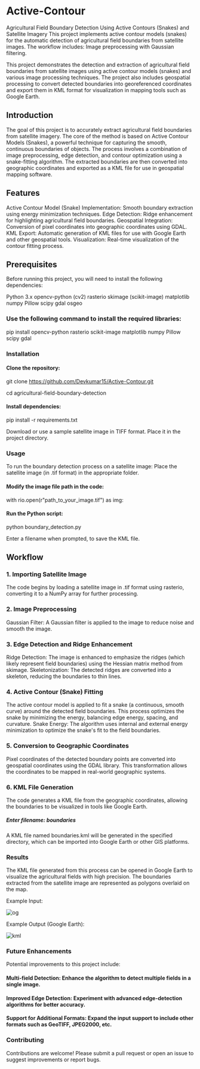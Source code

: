 # Active-Contour
Agricultural Field Boundary Detection Using Active Contours (Snakes) and Satellite Imagery  This project implements active contour models (snakes) for the automatic detection of agricultural field boundaries from satellite images. The workflow includes:  Image preprocessing with Gaussian filtering.

This project demonstrates the detection and extraction of agricultural field boundaries from satellite images using active contour models (snakes) and various image processing techniques. The project also includes geospatial processing to convert detected boundaries into georeferenced coordinates and export them in KML format for visualization in mapping tools such as Google Earth.

## Introduction
The goal of this project is to accurately extract agricultural field boundaries from satellite imagery. The core of the method is based on Active Contour Models (Snakes), a powerful technique for capturing the smooth, continuous boundaries of objects. The process involves a combination of image preprocessing, edge detection, and contour optimization using a snake-fitting algorithm. The extracted boundaries are then converted into geographic coordinates and exported as a KML file for use in geospatial mapping software.

## Features
  Active Contour Model (Snake) Implementation: Smooth boundary extraction using energy minimization techniques.
  Edge Detection: Ridge enhancement for highlighting agricultural field boundaries.
  Geospatial Integration: Conversion of pixel coordinates into geographic coordinates using GDAL.
  KML Export: Automatic generation of KML files for use with Google Earth and other geospatial tools.
  Visualization: Real-time visualization of the contour fitting process.

## Prerequisites

Before running this project, you will need to install the following dependencies:

Python 3.x
opencv-python (cv2)
rasterio
skimage (scikit-image)
matplotlib
numpy
Pillow
scipy
gdal
osgeo

### Use the following command to install the required libraries:

pip install opencv-python rasterio scikit-image matplotlib numpy Pillow scipy gdal

### Installation

#### Clone the repository:
git clone https://github.com/Devkumar15/Active-Contour.git

cd agricultural-field-boundary-detection

#### Install dependencies:
pip install -r requirements.txt

Download or use a sample satellite image in TIFF format. Place it in the project directory.

### Usage

To run the boundary detection process on a satellite image:
Place the satellite image (in .tif format) in the appropriate folder.

#### Modify the image file path in the code:
with rio.open(r"path_to_your_image.tif") as img:

#### Run the Python script:
python boundary_detection.py

Enter a filename when prompted, to save the KML file.

## Workflow

### 1. Importing Satellite Image
The code begins by loading a satellite image in .tif format using rasterio, converting it to a NumPy array for further processing.

### 2. Image Preprocessing
Gaussian Filter: A Gaussian filter is applied to the image to reduce noise and smooth the image.

### 3. Edge Detection and Ridge Enhancement
Ridge Detection: The image is enhanced to emphasize the ridges (which likely represent field boundaries) using the Hessian matrix method from skimage.
Skeletonization: The detected ridges are converted into a skeleton, reducing the boundaries to thin lines.

### 4. Active Contour (Snake) Fitting
The active contour model is applied to fit a snake (a continuous, smooth curve) around the detected field boundaries. This process optimizes the snake by minimizing the energy, balancing edge energy, spacing, and curvature.
Snake Energy: The algorithm uses internal and external energy minimization to optimize the snake's fit to the field boundaries.

### 5. Conversion to Geographic Coordinates
Pixel coordinates of the detected boundary points are converted into geospatial coordinates using the GDAL library. This transformation allows the coordinates to be mapped in real-world geographic systems.
### 6. KML File Generation
The code generates a KML file from the geographic coordinates, allowing the boundaries to be visualized in tools like Google Earth.

##### Enter filename: boundaries
A KML file named boundaries.kml will be generated in the specified directory, which can be imported into Google Earth or other GIS platforms.

### Results
The KML file generated from this process can be opened in Google Earth to visualize the agricultural fields with high precision. The boundaries extracted from the satellite image are represented as polygons overlaid on the map.

Example Input:

![og](https://github.com/user-attachments/assets/2376dd56-f993-4b99-8f2b-0830000e5aa4)

Example Output (Google Earth):

![kml](https://github.com/user-attachments/assets/666f96c5-c4a1-4bd2-907f-a99620e901c5)


### Future Enhancements

Potential improvements to this project include:
#### Multi-field Detection: Enhance the algorithm to detect multiple fields in a single image.
#### Improved Edge Detection: Experiment with advanced edge-detection algorithms for better accuracy.
#### Support for Additional Formats: Expand the input support to include other formats such as GeoTIFF, JPEG2000, etc.

### Contributing
Contributions are welcome! Please submit a pull request or open an issue to suggest improvements or report bugs.
